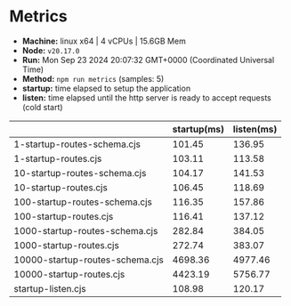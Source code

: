 # Metrics
* __Machine:__ linux x64 | 4 vCPUs | 15.6GB Mem
* __Node:__ `v20.17.0`
* __Run:__ Mon Sep 23 2024 20:07:32 GMT+0000 (Coordinated Universal Time)
* __Method:__ `npm run metrics` (samples: 5)
* __startup:__ time elapsed to setup the application
* __listen:__ time elapsed until the http server is ready to accept requests (cold start)

| | startup(ms) | listen(ms) |
|-| -       | -      |
| 1-startup-routes-schema.cjs | 101.45 | 136.95 |
| 1-startup-routes.cjs | 103.11 | 113.58 |
| 10-startup-routes-schema.cjs | 104.17 | 141.53 |
| 10-startup-routes.cjs | 106.45 | 118.69 |
| 100-startup-routes-schema.cjs | 116.35 | 157.86 |
| 100-startup-routes.cjs | 116.41 | 137.12 |
| 1000-startup-routes-schema.cjs | 282.84 | 384.05 |
| 1000-startup-routes.cjs | 272.74 | 383.07 |
| 10000-startup-routes-schema.cjs | 4698.36 | 4977.46 |
| 10000-startup-routes.cjs | 4423.19 | 5756.77 |
| startup-listen.cjs | 108.98 | 120.17 |
